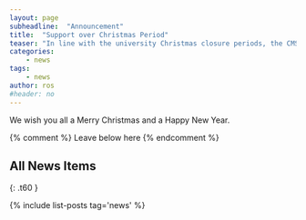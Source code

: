 ```yaml
---
layout: page
subheadline:  "Announcement"
title:  "Support over Christmas Period"
teaser: "In line with the university Christmas closure periods, the CMS team will be unavailable from 19th December 2020 until 4th January 2021."
categories:
    - news
tags:
    - news
author: ros
#header: no
---
```


We wish you all a Merry Christmas and a Happy New Year.

{% comment %} Leave below here {% endcomment %}
## All News Items
{: .t60 }

{% include list-posts tag='news' %}
